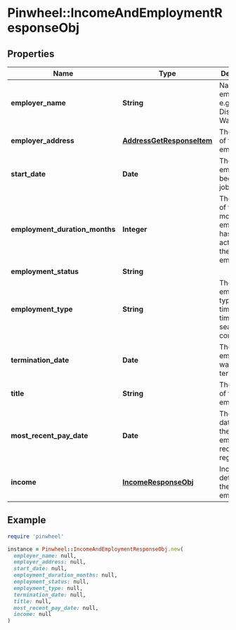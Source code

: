 # Pinwheel::IncomeAndEmploymentResponseObj

## Properties

| Name | Type | Description | Notes |
| ---- | ---- | ----------- | ----- |
| **employer_name** | **String** | Name of employer, e.g., Apple, Disney, Walmart. |  |
| **employer_address** | [**AddressGetResponseItem**](AddressGetResponseItem.md) | The address of the employer. | [optional] |
| **start_date** | **Date** | The date the employee began their job. | [optional] |
| **employment_duration_months** | **Integer** | The length of time, in months, the employee has been active with the employer. | [optional] |
| **employment_status** | **String** |  | [optional] |
| **employment_type** | **String** | The employment type e.g. full time, part time, seasonal, contractor. | [optional] |
| **termination_date** | **Date** | The date the employee was terminated. | [optional] |
| **title** | **String** | The job title of the employee. | [optional] |
| **most_recent_pay_date** | **Date** | The latest date when the employee received regular pay. | [optional] |
| **income** | [**IncomeResponseObj**](IncomeResponseObj.md) | Income details for the employment. |  |

## Example

```ruby
require 'pinwheel'

instance = Pinwheel::IncomeAndEmploymentResponseObj.new(
  employer_name: null,
  employer_address: null,
  start_date: null,
  employment_duration_months: null,
  employment_status: null,
  employment_type: null,
  termination_date: null,
  title: null,
  most_recent_pay_date: null,
  income: null
)
```

